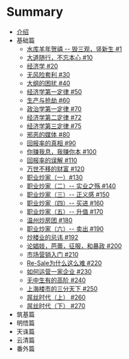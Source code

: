 # Summary

* [介绍](README.md)
* 基础篇
    * [水库羊年贺禧 -- 毁三观，竖新生 #1](1.md)
    * [大道随行，不忘本心 #10](10.md)
    * [经济学 #20](20.md)
    * [无风险套利 #30](30.md)
    * [大纲的困扰 #40](40.md)
    * [经济学第一定律 #50](50.md)
    * [生产与抢劫 #60](60.md)
    * [政治学第一定律 #70](70.md)
    * [经济学第二定律 #72](72.md)
    * [经济学第三定律 #75](75.md)
    * [邪恶的媒体 #80](80.md)
    * [回报率的真相 #90](90.md)
    * [你赚我息，我赚你本 #100](100.md)
    * [回报率的误解 #110](110.md)
    * [万世不移的财富 #120](120.md)
    * [职业炒家（一）#130](130.md)
    * [职业炒家（二）-- 实业之殇 #140](140.md)
    * [职业炒家（三）-- 正义感 #150](150.md)
    * [职业炒家（四）-- 买进 #160](160.md)
    * [职业炒家（五）-- 升值 #170](170.md)
    * [温州炒房团 #180](180.md)
    * [职业炒家（六）-- 卖出 #190](190.md)
    * [炒楼业的忌讳 #192](192.md)
    * [论娼妓，芭蕾，征服，和暴政 #200](200.md)
    * [市场营销入门 #210](210.md)
    * [Re-Sale为什么这么难 #220](220.md)
    * [如何运营一家企业 #230](230.md)
    * [无中生有的高阶 #240](240.md)
    * [上海楼市的三分天下 #250](250.md)
    * [屌丝时代（上） #260](260.md)
    * [屌丝时代（下） #270](270.md)
* 筑基篇
* 明悟篇
* 天诛篇
* 云清篇
* 番外篇


